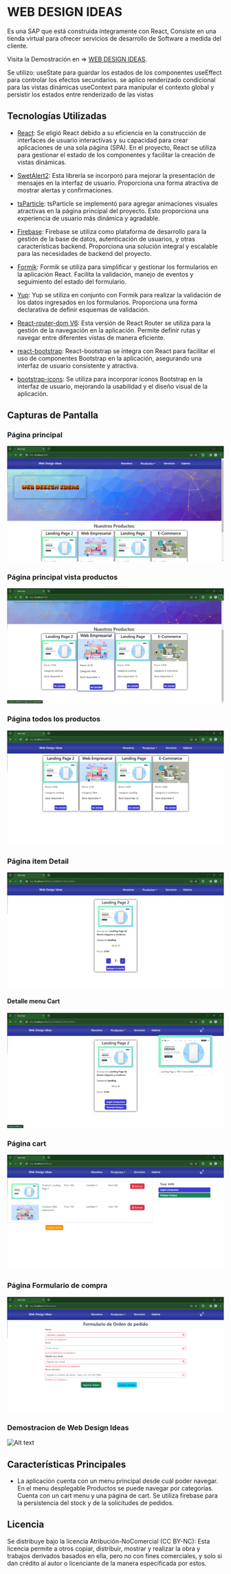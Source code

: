 # WEB DESIGN IDEAS

Es una SAP que está construida íntegramente con React, Consiste en una tienda virtual para ofrecer servicios de desarrollo de Software a medida del cliente.

Visita la Demostración en => [WEB DESIGN IDEAS](https://preentrega-finochioadrian-react.vercel.app/).

Se utilizo:
 useState para guardar los estados de los componentes
 useEffect para controlar los efectos secundarios.
 se aplico renderizado condicional para las vistas dinámicas
 useContext para manipular el contexto global y persistir los estados entre renderizado de las vistas

## Tecnologías Utilizadas

- [React](https://es.reactjs.org/): Se eligió React debido a su eficiencia en la construcción de interfaces de usuario interactivas y su capacidad para crear aplicaciones de una sola página (SPA). En el proyecto, React se utiliza para gestionar el estado de los componentes y facilitar la creación de vistas dinámicas.

- [SwetAlert2](https://sweetalert2.github.io/): Esta librería se incorporó para mejorar la presentación de mensajes en la interfaz de usuario. Proporciona una forma atractiva de mostrar alertas y confirmaciones.

- [tsParticle](https://particles.js.org/): tsParticle se implementó para agregar animaciones visuales atractivas en la página principal del proyecto. Esto proporciona una experiencia de usuario más dinámica y agradable.

- [Firebase](https://firebase.google.com/?hl=es): Firebase se utiliza como plataforma de desarrollo para la gestión de la base de datos, autenticación de usuarios, y otras características backend. Proporciona una solución integral y escalable para las necesidades de backend del proyecto.

- [Formik](https://formik.org/): Formik se utiliza para simplificar y gestionar los formularios en la aplicación React. Facilita la validación, manejo de eventos y seguimiento del estado del formulario.

- [Yup](https://github.com/jquense/yup/tree/pre-v1): Yup se utiliza en conjunto con Formik para realizar la validación de los datos ingresados en los formularios. Proporciona una forma declarativa de definir esquemas de validación.

- [React-router-dom V6](https://reactrouter.com/en/main): Esta versión de React Router se utiliza para la gestión de la navegación en la aplicación. Permite definir rutas y navegar entre diferentes vistas de manera eficiente.

- [react-bootstrap](https://react-bootstrap.github.io/): React-bootstrap se integra con React para facilitar el uso de componentes Bootstrap en la aplicación, asegurando una interfaz de usuario consistente y atractiva.

- [bootstrap-icons](https://icons.getbootstrap.com/): Se utiliza para incorporar iconos Bootstrap en la interfaz de usuario, mejorando la usabilidad y el diseño visual de la aplicación.

## Capturas de Pantalla

### Página principal

![Alt text](image.png)

### Página principal vista productos

![Alt text](image-1.png)

### Página todos los productos

![Alt text](image-2.png)

### Página item Detail

![Alt text](image-3.png)

#### Detalle menu Cart

![Alt text](image-4.png)

### Página cart

![Alt text](image-5.png)

### Página Formulario de compra

![Alt text](image-6.png)

### Demostracion de Web Design Ideas

![Alt text](WebDesignIdeas.gif)

## Características Principales

- La aplicación cuenta con un menu principal desde cuál poder navegar.
En el menu desplegable Productos se puede navegar por categorías.
Cuenta con un cart menu y una página de cart.
Se utiliza firebase para la persistencia del stock y de la solicitudes de pedidos.

## Licencia

Se distribuye bajo la licencia  Atribución-NoComercial (CC BY-NC): Esta licencia permite a otros copiar, distribuir, mostrar y realizar la obra y trabajos derivados basados en ella, pero no con fines comerciales, y solo si dan crédito al autor o licenciante de la manera especificada por estos.
